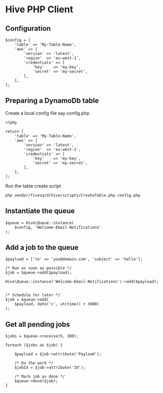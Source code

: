# Hive PHP Client

## Configuration
```
$config = [
    'table' => 'My-Table-Name',
    'aws' => [
        'version' => 'latest',
        'region'  => 'eu-west-1',
        'credentials' => [
            'key'    => 'my-key',
            'secret' => 'my-secret',
        ],
    ],
];
```

## Preparing a DynamoDb table
Create a local config file say config.php

```
<?php

return [
    'table' => 'My-Table-Name',
    'aws' => [
        'version' => 'latest',
        'region'  => 'eu-west-1',
        'credentials' => [
            'key'    => 'my-key',
            'secret' => 'my-secret',
        ],
    ],
];
```

Run the table create script
```
php vendor/fivesqrd/hive/scripts/CreateTable.php config.php
```

## Instantiate the queue
```
$queue = Hive\Queue::instance(
    $config, 'Welcome-Email-Notifications'
);
```

## Add a job to the queue
```
$payload = ['to' => 'you@domain.com', 'subject' => 'hello'];

/* Run as soon as possible */
$job = $queue->add($payload);

Hive\Queue::instance('Welcome-Email-Notifications')->add($payload);
```

```

/* Schedule for later */
$job = $queue->add(
    $payload, date('c', utctime() + 3600)
);
```

## Get all pending jobs
```
$jobs = $queue->receive(5, 300);

foreach ($jobs as $job) {

    $payload = $job->attribute('Payload');

    /* Do the work */
    $jobId = $job->attribute('Id');

    /* Mark job as done */
    $queue->done($job);
}
```
